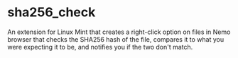 # sha256_check
An extension for Linux Mint that creates a right-click option on files in Nemo browser that checks the SHA256 hash of the file, compares it to what you were expecting it to be, and notifies you if the two don't match.
